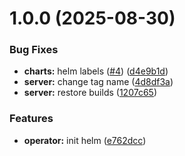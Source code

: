 # 1.0.0 (2025-08-30)


### Bug Fixes

* **charts:** helm labels ([#4](https://github.com/codespace-operator/charts/issues/4)) ([d4e9b1d](https://github.com/codespace-operator/charts/commit/d4e9b1de1943184dc6f2fdd319f2dbf6f526632d))
* **server:** change tag name ([4d8df3a](https://github.com/codespace-operator/charts/commit/4d8df3a2b863840f9f2649067fa8ffa6072a7cad))
* **server:** restore builds ([1207c65](https://github.com/codespace-operator/charts/commit/1207c655dbcfc78fc9eff7bd9cef3a3b9e813315))


### Features

* **operator:** init helm ([e762dcc](https://github.com/codespace-operator/charts/commit/e762dcc3ea81ac785abea6295d97365e4a5ba11f))
